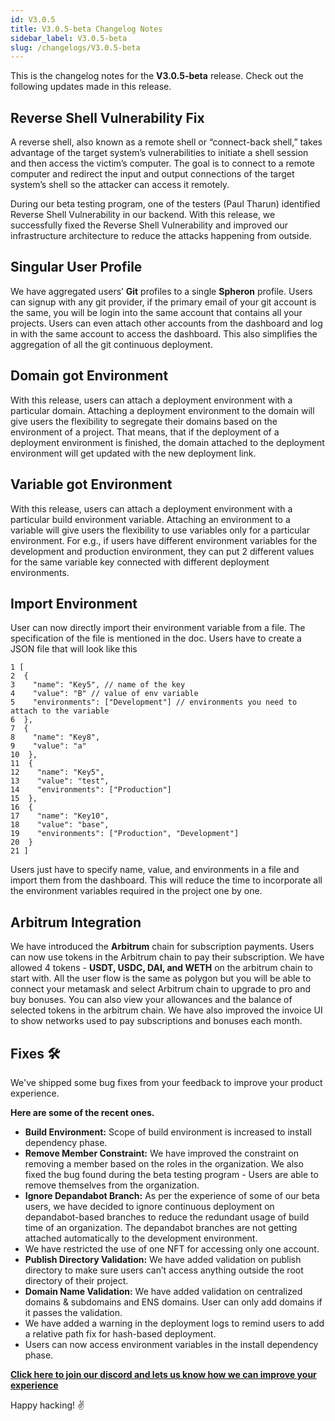 ```yaml
---
id: V3.0.5
title: V3.0.5-beta Changelog Notes
sidebar_label: V3.0.5-beta
slug: /changelogs/V3.0.5-beta
---
```


This is the changelog notes for the **V3.0.5-beta** release. Check out the following updates made in this release.

## **Reverse Shell Vulnerability Fix**

A reverse shell, also known as a remote shell or “connect-back shell,” takes advantage of the target system’s vulnerabilities to initiate a shell session and then access the victim’s computer. The goal is to connect to a remote computer and redirect the input and output connections of the target system’s shell so the attacker can access it remotely.

During our beta testing program, one of the testers (Paul Tharun) identified Reverse Shell Vulnerability in our backend. With this release, we successfully fixed the Reverse Shell Vulnerability and improved our infrastructure architecture to reduce the attacks happening from outside.

## **Singular User Profile**

We have aggregated users’ **Git** profiles to a single **Spheron** profile. Users can signup with any git provider, if the primary email of your git account is the same, you will be login into the same account that contains all your projects. Users can even attach other accounts from the dashboard and log in with the same account to access the dashboard. This also simplifies the aggregation of all the git continuous deployment.

## **Domain got Environment**

With this release, users can attach a deployment environment with a particular domain. Attaching a deployment environment to the domain will give users the flexibility to segregate their domains based on the environment of a project. That means, that if the deployment of a deployment environment is finished, the domain attached to the deployment environment will get updated with the new deployment link.

## **Variable got Environment**

With this release, users can attach a deployment environment with a particular build environment variable. Attaching an environment to a variable will give users the flexibility to use variables only for a particular environment. For e.g., if users have different environment variables for the development and production environment, they can put 2 different values for the same variable key connected with different deployment environments.

## **Import Environment**

User can now directly import their environment variable from a file. The specification of the file is mentioned in the doc. Users have to create a JSON file that will look like this

```
1 [
2  {
3    "name": "Key5", // name of the key
4    "value": "B" // value of env variable
5    "environments": ["Development"] // environments you need to attach to the variable
6  },
7  {
8    "name": "Key8",
9    "value": "a"
10  },
11  {
12    "name": "Key5",
13    "value": "test",
14    "environments": ["Production"]
15  },
16  {
17    "name": "Key10",
18    "value": "base",
19    "environments": ["Production", "Development"]
20  }
21 ]
```

Users just have to specify name, value, and environments in a file and import them from the dashboard. This will reduce the time to incorporate all the environment variables required in the project one by one.

## **Arbitrum Integration**

We have introduced the **Arbitrum** chain for subscription payments. Users can now use tokens in the Arbitrum chain to pay their subscription. We have allowed 4 tokens - **USDT, USDC, DAI, and WETH** on the arbitrum chain to start with. All the user flow is the same as polygon but you will be able to connect your metamask and select Arbitrum chain to upgrade to pro and buy bonuses. You can also view your allowances and the balance of selected tokens in the arbitrum chain. We have also improved the invoice UI to show networks used to pay subscriptions and bonuses each month.

## **Fixes 🛠**

We've shipped some bug fixes from your feedback to improve your product experience.

**Here are some of the recent ones.**

- **Build Environment:** Scope of build environment is increased to install dependency phase.
- **Remove Member Constraint:** We have improved the constraint on removing a member based on the roles in the organization. We also fixed the bug found during the beta testing program - Users are able to remove themselves from the organization.
- **Ignore Depandabot Branch:** As per the experience of some of our beta users, we have decided to ignore continuous deployment on depandabot-based branches to reduce the redundant usage of build time of an organization. The depandabot branches are not getting attached automatically to the development environment.
- We have restricted the use of one NFT for accessing only one account.
- **Publish Directory Validation:** We have added validation on publish directory to make sure users can’t access anything outside the root directory of their project.
- **Domain Name Validation:** We have added validation on centralized domains & subdomains and ENS domains. User can only add domains if it passes the validation.
- We have added a warning in the deployment logs to remind users to add a relative path fix for hash-based deployment.
- Users can now access environment variables in the install dependency phase.

[**Click here to join our discord and lets us know how we can improve your experience**](https://discord.gg/Rr6sN3qhwN)

Happy hacking! :v:
